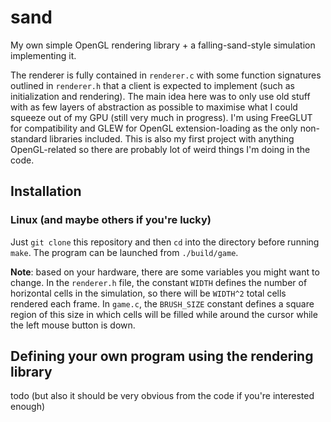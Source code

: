 # sand

My own simple OpenGL rendering library + a falling-sand-style simulation implementing it.

The renderer is fully contained in `renderer.c` with some function signatures outlined in `renderer.h` that a client is expected to implement (such as initialization and rendering). The main idea here was to only use old stuff with as few layers of abstraction as possible to maximise what I could squeeze out of my GPU (still very much in progress). I'm using FreeGLUT for compatibility and GLEW for OpenGL extension-loading as the only non-standard libraries included. This is also my first project with anything OpenGL-related so there are probably lot of weird things I'm doing in the code.

## Installation

### Linux (and maybe others if you're lucky)

Just `git clone` this repository and then `cd` into the directory before running `make`. The program can be launched from `./build/game`.

**Note**: based on your hardware, there are some variables you might want to change. In the `renderer.h` file, the constant `WIDTH` defines the number of horizontal cells in the simulation, so there will be `WIDTH^2` total cells rendered each frame. In `game.c`, the `BRUSH_SIZE` constant defines a square region of this size in which cells will be filled while around the cursor while the left mouse button is down.

## Defining your own program using the rendering library

todo (but also it should be very obvious from the code if you're interested enough)
